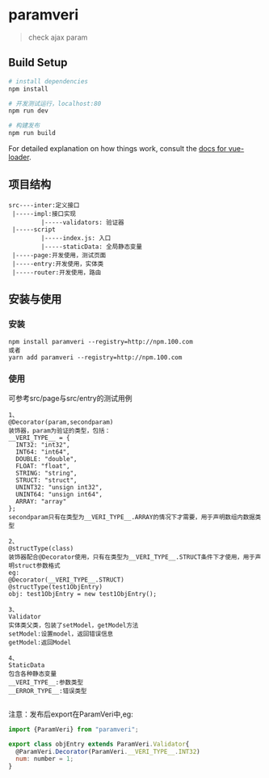 # paramveri

> check ajax param

## Build Setup

``` bash
# install dependencies
npm install

# 开发测试运行，localhost:80
npm run dev

# 构建发布
npm run build
```

For detailed explanation on how things work, consult the [docs for vue-loader](http://vuejs.github.io/vue-loader).


## 项目结构
```
src----inter:定义接口
 |-----impl:接口实现
         |-----validators: 验证器
 |-----script
         |-----index.js: 入口
         |-----staticData: 全局静态变量
 |-----page:开发使用，测试页面
 |-----entry:开发使用，实体类
 |-----router:开发使用，路由
```

## 安装与使用
### 安装
```
npm install paramveri --registry=http://npm.100.com
或者
yarn add paramveri --registry=http://npm.100.com
```
### 使用
可参考src/page与src/entry的测试用例
```
1、
@Decorator(param,secondparam)
装饰器，param为验证的类型，包括：
__VERI_TYPE__ = {
  INT32: "int32",
  INT64: "int64",
  DOUBLE: "double",
  FLOAT: "float",
  STRING: "string",
  STRUCT: "struct",
  UNINT32: "unsign int32",
  UNINT64: "unsign int64",
  ARRAY: "array"
};
secondparam只有在类型为__VERI_TYPE__.ARRAY的情况下才需要，用于声明数组内数据类型

2、
@structType(class)
装饰器配合@Decorator使用，只有在类型为__VERI_TYPE__.STRUCT条件下才使用，用于声明struct参数格式
eg:
@Decorator(__VERI_TYPE__.STRUCT)
@structType(test1ObjEntry)
obj: test1ObjEntry = new test1ObjEntry();

3、
Validator
实体类父类，包装了setModel，getModel方法
setModel:设置model，返回错误信息
getModel:返回Model

4、
StaticData
包含各种静态变量
__VERI_TYPE__:参数类型
__ERROR_TYPE__:错误类型


```

注意：发布后export在ParamVeri中,eg:
```js
import {ParamVeri} from "paramveri";

export class objEntry extends ParamVeri.Validator{
  @ParamVeri.Decorator(ParamVeri.__VERI_TYPE__.INT32)
  num: number = 1;
}

```
